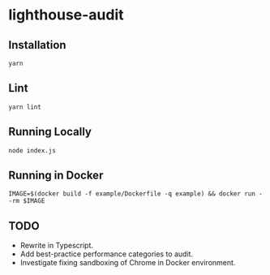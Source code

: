 # lighthouse-audit

## Installation

`yarn`

## Lint

`yarn lint`

## Running Locally

`node index.js`

## Running in Docker

`IMAGE=$(docker build -f example/Dockerfile -q example) && docker run --rm $IMAGE`

## TODO

* Rewrite in Typescript.
* Add best-practice performance categories to audit.
* Investigate fixing sandboxing of Chrome in Docker environment.

